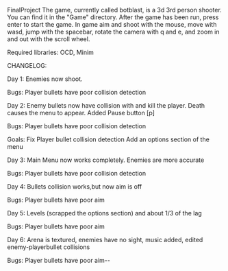FinalProject
The game, currently called botblast, is a 3d 3rd person shooter. You can find it in the "Game" directory. After the game has been run, press enter to start the game. In game aim and shoot with the mouse, move with wasd, jump with the spacebar, rotate the camera with q and e, and zoom in and out with the scroll wheel.

Required libraries: OCD, Minim

CHANGELOG:

Day 1: Enemies now shoot.

Bugs: Player bullets have poor collision detection

Day 2: Enemy bullets now have collision with and kill the player. Death causes the menu to appear. Added Pause button [p]

Bugs: Player bullets have poor collision detection

Goals: Fix Player bullet collision detection Add an options section of the menu

Day 3: Main Menu now works completely. Enemies are more accurate

Bugs: Player bullets have poor collision detection

Day 4: Bullets collision works,but now aim is off

Bugs: Player bullets have poor aim

Day 5: Levels (scrapped the options section) and about 1/3 of the lag

Bugs: Player bullets have poor aim

Day 6: Arena is textured, enemies have no sight, music added, edited enemy-playerbullet collisions

Bugs: Player bullets have poor aim--
